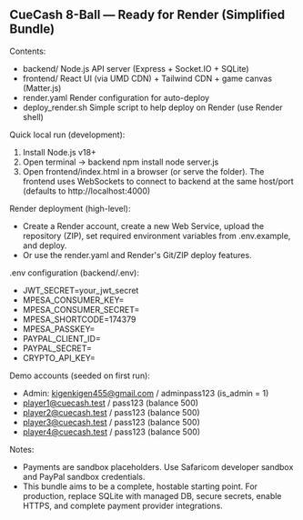 CueCash 8-Ball — Ready for Render (Simplified Bundle)
----------------------------------------------------

Contents:
- backend/         Node.js API server (Express + Socket.IO + SQLite)
- frontend/        React UI (via UMD CDN) + Tailwind CDN + game canvas (Matter.js)
- render.yaml      Render configuration for auto-deploy
- deploy_render.sh Simple script to help deploy on Render (use Render shell)

Quick local run (development):
1. Install Node.js v18+
2. Open terminal -> backend
   npm install
   node server.js
3. Open frontend/index.html in a browser (or serve the folder). The frontend uses WebSockets to connect to backend at the same host/port (defaults to http://localhost:4000)

Render deployment (high-level):
- Create a Render account, create a new Web Service, upload the repository (ZIP), set required environment variables from .env.example, and deploy.
- Or use the render.yaml and Render's Git/ZIP deploy features.

.env configuration (backend/.env):
- JWT_SECRET=your_jwt_secret
- MPESA_CONSUMER_KEY=
- MPESA_CONSUMER_SECRET=
- MPESA_SHORTCODE=174379
- MPESA_PASSKEY=
- PAYPAL_CLIENT_ID=
- PAYPAL_SECRET=
- CRYPTO_API_KEY=

Demo accounts (seeded on first run):
- Admin: kigenkigen455@gmail.com / adminpass123 (is_admin = 1)
- player1@cuecash.test / pass123 (balance 500)
- player2@cuecash.test / pass123 (balance 500)
- player3@cuecash.test / pass123 (balance 500)
- player4@cuecash.test / pass123 (balance 500)

Notes:
- Payments are sandbox placeholders. Use Safaricom developer sandbox and PayPal sandbox credentials.
- This bundle aims to be a complete, hostable starting point. For production, replace SQLite with managed DB, secure secrets, enable HTTPS, and complete payment provider integrations.
